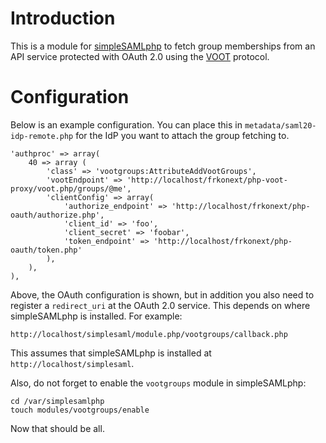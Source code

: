 # Introduction
This is a module for [simpleSAMLphp](http://www.simplesamlphp.org) to fetch 
group memberships from an API service protected with OAuth 2.0 using the 
[VOOT](https://github.com/fkooman/voot-specification/blob/master/VOOT.md) 
protocol.

# Configuration
Below is an example configuration. You can place this in 
`metadata/saml20-idp-remote.php` for the IdP you want to attach the group
fetching to.

    'authproc' => array(
        40 => array (
            'class' => 'vootgroups:AttributeAddVootGroups',
            'vootEndpoint' => 'http://localhost/frkonext/php-voot-proxy/voot.php/groups/@me',
            'clientConfig' => array(
                'authorize_endpoint' => 'http://localhost/frkonext/php-oauth/authorize.php',
                'client_id' => 'foo',
                'client_secret' => 'foobar',
                'token_endpoint' => 'http://localhost/frkonext/php-oauth/token.php' 
            ),            
        ),
    ),

Above, the OAuth configuration is shown, but in addition you also need to 
register a `redirect_uri` at the OAuth 2.0 service. This depends on where
simpleSAMLphp is installed. For example:

    http://localhost/simplesaml/module.php/vootgroups/callback.php

This assumes that simpleSAMLphp is installed at `http://localhost/simplesaml`.

Also, do not forget to enable the `vootgroups` module in simpleSAMLphp:

    cd /var/simplesamlphp
    touch modules/vootgroups/enable

Now that should be all.
